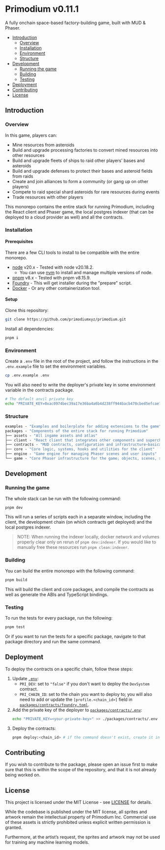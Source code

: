 # Primodium v0.11.1

A fully onchain space-based factory-building game, built with MUD & Phaser.

- [Introduction](#introduction)
  - [Overview](#overview)
  - [Installation](#installation)
  - [Environment](#environment)
  - [Structure](#structure)
- [Development](#development)
  - [Running the game](#running-the-game)
  - [Building](#building)
  - [Testing](#testing)
- [Deployment](#deployment)
- [Contributing](#contributing)
- [License](#license)

## Introduction

### Overview

In this game, players can:

- Mine resources from asteroids
- Build and upgrade processing factories to convert mined resources into other resources
- Build and upgrade fleets of ships to raid other players' bases and asteroids
- Build and upgrade defenses to protect their bases and asteroid fields from raids
- Create and join alliances to form a community (or gang up on other players)
- Compete to raid special shard asteroids for rare resources during events
- Trade resources with other players

This monorepo contains the entire stack for running Primodium, including the React client and Phaser game, the local postgres indexer (that can be deployed to a cloud provider as well) and all the contracts.

### Installation

#### Prerequisites

There are a few CLI tools to install to be compatible with the entire monorepo.

- [node](https://nodejs.org/en/download/) v20.x - Tested with node v20.18.2.
  - You can use [nvm](https://github.com/nvm-sh/nvm) to install and manage multiple versions of node.
- [pnpm](https://pnpm.io/installation) v8.x - Tested with pnpm v8.15.9.
- [Foundry](https://book.getfoundry.sh/getting-started/installation) - This will get installer during the "prepare" script.
- [Docker](https://docs.docker.com/get-docker/) - Or any other containerization tool.

#### Setup

Clone this repository:

```bash
git clone https://github.com/primodiumxyz/primodium.git
```

Install all dependencies:

```bash
pnpm i
```

### Environment

Create a `.env` file in the root of the project, and follow the instructions in the `.env.example` file to set the environment variables.

```bash
cp .env.example .env
```

You will also need to write the deployer's private key in some environment variable in the contracts package.

```bash
# The default anvil private key
echo "PRIVATE_KEY=0xac0974bec39a17e36ba4a6b4d238ff944bacb478cbed5efcae784d7bf4f2ff80" >> ./packages/contracts/.env
```

### Structure

```ml
examples - "Examples and boilerplate for adding extensions to the game"
packages - "Components of the entire stack for running Primodium"
├── assets - "All ingame assets and atlas"
├── client - "React client that integrates other components and supercharges with a browser UI"
├── contracts - "MUD contracts, configuration and infrastructure—basically the whole state and conditions of the game"
├── core - "Core logic, systems, hooks and utilities for the client"
├── engine - "Game engine for managing Phaser scenes and user inputs"
└── game - "Core Phaser infrastructure for the game; objects, scenes, systems, input controls, etc."
```

## Development

### Running the game

The whole stack can be run with the following command:

```bash
pnpm dev
```

This will run a series of scripts each in a separate window, including the client, the development chain (on which contracts get deployed) and the local postgres indexer.

> NOTE: When running the indexer locally, docker network and volumes properly clear only on rerun of `pnpm dev:indexer`. If you would like to manually free these resources run `pnpm clean:indexer`.

### Building

You can build the entire monorepo with the following command:

```bash
pnpm build
```

This will build the client and core packages, and compile the contracts as well as generate the ABIs and TypeScript bindings.

### Testing

To run the tests for every package, run the following:

```bash
pnpm test
```

Or if you want to run the tests for a specific package, navigate to that package directory and run the same command.

## Deployment

To deploy the contracts on a specific chain, follow these steps:

1. Update [`.env`](./.env):
   - `PRI_DEV`: set to `"false"` if you don't want to deploy the `DevSystem` contract.
   - `PRI_CHAIN_ID`: set to the chain you want to deploy to; you will also need to add or update the `[profile.<chain_id>]` field in [`packages/contracts/foundry.toml`](./packages/contracts/foundry.toml).
2. Add the private key of the deployer to [`packages/contracts/.env`](./packages/contracts/.env):
   ```bash
   echo "PRIVATE_KEY=<your-private-key>" >> ./packages/contracts/.env
   ```
3. Deploy the contracts:
   ```bash
   pnpm deploy:<chain_id> # if the command doesn't exist, create it in both `packages/contracts/package.json` and `package.json`
   ```

## Contributing

If you wish to contribute to the package, please open an issue first to make sure that this is within the scope of the repository, and that it is not already being worked on.

## License

This project is licensed under the MIT License - see [LICENSE](./LICENSE) for details.

While the codebase is published under the MIT license, all sprites and artwork remain the intellectual property of Primodium Inc. Commercial use of these assets is strictly prohibited unless explicit written permission is granted.

Furthermore, at the artist’s request, the sprites and artwork may not be used for training any machine learning models.

